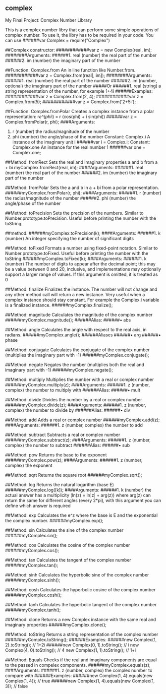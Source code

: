## complex
My Final Project: Complex Number Library

This is a complex number libry that can perform some simple operations of complex number.
To use it, the libry has to be required in your code. You can use
######var Complex = require("Complex")

##Complex constructor:
############var z = new Complex(real, im);
########Arguments:
######1.	real (number) the real part of the number
######2.	im (number) the imaginary part of the number

##Function: Complex.from
An in line function like Number.from.
############var z = Complex.from(real[, im]);
########Arguments:
######1.	real (number) the real part of the number
######2.	im (number, optional) the imaginary part of the number
#####Or
######1.	real (string) a string representation of the number, for example 1+4i
######Examples:
############var z = Complex.from(2, 4);
############var z = Complex.from(5);
############var z = Complex.from('2+5i');

##Function: Complex.fromPolar
Creates a complex instance from a polar representation: r*e^(phi*i) = r (cos(phi) + i sin(phi))
######var z = Complex.fromPolar(r, phi);
####Arguments:
1.	r (number) the radius/magnitude of the number
2.	phi (number) the angle/phase of the number
Constant: Complex.i
A instance of the imaginary unit i
######var i = Complex.i;
Constant: Complex.one
An instance for the real number 1
######var one = Complex.one;

##Method: fromRect
Sets the real and imaginary properties a and b from a + bi
myComplex.fromRect(real, im);
####Arguments:
######1.	real (number) the real part of the number
######2.	im (number) the imaginary part of the number

##Method: fromPolar
Sets the a and b in a + bi from a polar representation.
######myComplex.fromPolar(r, phi);
####Arguments:
######1.	r (number) the radius/magnitude of the number
######2.	phi (number) the angle/phase of the number

##Method: toPrecision
Sets the precision of the numbers. Similar to Number.prototype.toPrecision. Useful before printing the number with the toString 

##method.
######myComplex.toPrecision(k);
####Arguments:
######1.	k (number) An integer specifying the number of significant digits

##Method: toFixed
Formats a number using fixed-point notation. Similar to Number.prototype.toFixed. Useful before printing the number with the toString 
######myComplex.toFixed(k);
####Arguments:
######1.	k (number) The number of digits to appear after the decimal point; this may be a value between 0 and 20, inclusive, and implementations may optionally support a larger range of values. If this argument is omitted, it is treated as 0

##Method: finalize
Finalizes the instance. The number will not change and any other method call will return a new instance. Very useful when a complex instance should stay constant. For example the Complex.i variable is a finalized instance.
######myComplex.finalize();

##Method: magnitude
Calculates the magnitude of the complex number
######myComplex.magnitude();
######Alias:
######•	abs

##Method: angle
Calculates the angle with respect to the real axis, in radians.
######myComplex.angle();
######Aliases
######•	arg
######•	phase

##Method: conjugate
Calculates the conjugate of the complex number (multiplies the imaginary part with -1)
######myComplex.conjugate();

##Method: negate
Negates the number (multiplies both the real and imaginary part with -1)
######myComplex.negate();

##Method: multiply
Multiplies the number with a real or complex number
######myComplex.multiply(z);
####Arguments:
######1.	z (number, complex) the number to multiply with
######Alias:
######•	mult

##Method: divide
Divides the number by a real or complex number
######myComplex.divide(z);
####Arguments:
######1.	z (number, complex) the number to divide by
######Alias:
######•	div

##Method: add
Adds a real or complex number
######myComplex.add(z);
####Arguments:
######1.	z (number, complex) the number to add

##Method: subtract
Subtracts a real or complex number
######myComplex.subtract(z);
####Arguments:
######1.	z (number, complex) the number to subtract
######Alias:
######•	sub

##Method: pow
Returns the base to the exponent
######myComplex.pow(z);
####Arguments:
######1.	z (number, complex) the exponent

##Method: sqrt
Returns the square root
######myComplex.sqrt();

##Method: log
Returns the natural logarithm (base E)
######myComplex.log([k]);
####Arguments:
######1.	k (number) the actual answer has a multiplicity (ln(z) = ln|z| + arg(z)) where arg(z) can return the same for different angles (every 2*pi), with this argument you can define which answer is required

##Method: exp
Calculates the e^z where the base is E and the exponential the complex number.
######myComplex.exp();

##Method: sin
Calculates the sine of the complex number
######myComplex.sin();

##Method: cos
Calculates the cosine of the complex number
######myComplex.cos();

##Method: tan
Calculates the tangent of the complex number
######myComplex.tan();

##Method: sinh
Calculates the hyperbolic sine of the complex number
######myComplex.sinh();

##Method: cosh
Calculates the hyperbolic cosine of the complex number
######myComplex.cosh();

##Method: tanh
Calculates the hyperbolic tangent of the complex number
######myComplex.tanh();

##Method: clone
Returns a new Complex instance with the same real and imaginary properties
######myComplex.clone();

##Method: toString
Returns a string representation of the complex number
######myComplex.toString();
######Examples:
######new Complex(1, 2).toString(); // 1+2i
######new Complex(0, 1).toString(); // i
new Complex(4, 0).toString(); // 4
new Complex(1, 1).toString(); // 1+i

##Method: Equals
Checks if the real and imaginary components are equal to the passed in compelex components.
######myComplex.equals(z);
####Arguments:
######1.	z (number, complex) the complex number to compare with
######Examples:
######new Complex(1, 4).equals(new Complex(1, 4)); // true
######new Complex(1, 4).equals(new Complex(1, 3)); // false


